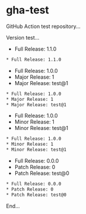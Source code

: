 # gha-test

GitHub Action test repository...

Version test...

[//]: # (x-release-please-start-version)

* Full Release: 1.1.0

```bash
* Full Release: 1.1.0
```

[//]: # (x-release-please-end)

[//]: # (x-release-please-start-major)

* Full Release: 1.0.0
* Major Release: 1
* Major Release: test@1

```bash
* Full Release: 1.0.0
* Major Release: 1
* Major Release: test@1
```

[//]: # (x-release-please-end)

[//]: # (x-release-please-start-minor)

* Full Release: 1.0.0
* Minor Release: 1
* Minor Release: test@1

```bash
* Full Release: 1.0.0
* Minor Release: 1
* Minor Release: test@1
```

[//]: # (x-release-please-end)

[//]: # (x-release-please-start-patch)

* Full Release: 0.0.0
* Patch Release: 0
* Patch Release: test@0

```bash
* Full Release: 0.0.0
* Patch Release: 0
* Patch Release: test@0
```

[//]: # (x-release-please-end)

End...
